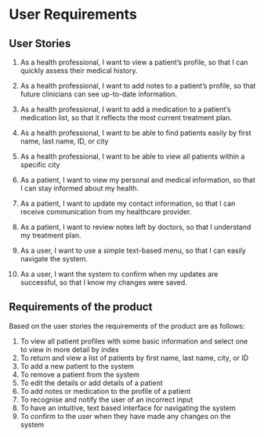 # User Requirements

## User Stories

1. As a health professional, I want to view a patient’s profile, so that I can quickly assess their medical history.

2. As a health professional, I want to add notes to a patient’s profile, so that future clinicians can see up-to-date information.

3. As a health professional, I want to add a medication to a patient’s medication list, so that it reflects the most current treatment plan.

4. As a health professional, I want to be able to find patients easily by first name, last name, ID, or city

5. As a health professional, I want to be able to view all patients within a specific city

6. As a patient, I want to view my personal and medical information, so that I can stay informed about my health.

7. As a patient, I want to update my contact information, so that I can receive communication from my healthcare provider.

8. As a patient, I want to review notes left by doctors, so that I understand my treatment plan.

9. As a user, I want to use a simple text-based menu, so that I can easily navigate the system.

10. As a user, I want the system to confirm when my updates are successful, so that I know my changes were saved.

## Requirements of the product

Based on the user stories the requirements of the product are as follows:

1. To view all patient profiles with some basic information and select one to view in more detail by index
2. To return and view a list of patients by first name, last name, city, or ID
3. To add a new patient to the system
4. To remove a patient from the system
5. To edit the details or add details of a patient
6. To add notes or medication to the profile of a patient
7. To recognise and notify the user of an incorrect input
8. To have an intuitive, text based interface for navigating the system
9. To confirm to the user when they have made any changes on the system



